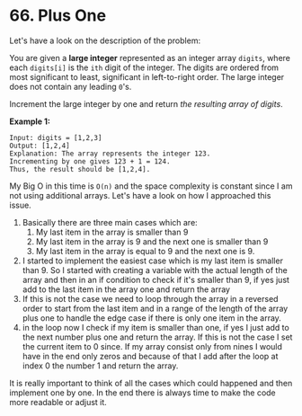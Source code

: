 # 66. Plus One

Let's have a look on the description of the problem:

You are given a **large integer** represented as an integer array `digits`, where each `digits[i]` is the `ith`
digit of the integer. The digits are ordered from most significant to
least, significant in left-to-right order. The large integer does not
contain any leading `0`'s.

Increment the large integer by one and return _the resulting array of digits_.

**Example 1:**

```
Input: digits = [1,2,3]
Output: [1,2,4]
Explanation: The array represents the integer 123.
Incrementing by one gives 123 + 1 = 124.
Thus, the result should be [1,2,4].
```

My Big O in this time is `O(n)` and the space complexity is constant since I am not using additional arrays. Let's have a look on how I approached this issue.

1. Basically there are three main cases which are:
   1. My last item in the array is smaller than 9
   2. My last item in the array is 9 and the next one is smaller than 9
   3. My last item in the array is equal to 9 and the next one is 9.
2. I started to implement the easiest case which is my last item is smaller than 9. So I started with creating a variable with the actual length of the array and then in an if condition to check if it's smaller than 9, if yes just add to the last item in the array one and return the array
3. If this is not the case we need to loop through the array in a reversed order to start from the last item and in a range of the length of the array plus one to handle the edge case if there is only one item in the array.
4. in the loop now I check if my item is smaller than one, if yes I just add to the next number plus one and return the array. If this is not the case I set the current item to 0 since. If my array consist only from nines I would have in the end only zeros and because of that I add after the loop at index 0 the number 1 and return the array.

It is really important to think of all the cases which could happened and then implement one by one. In the end there is always time to make the code more readable or adjust it.
